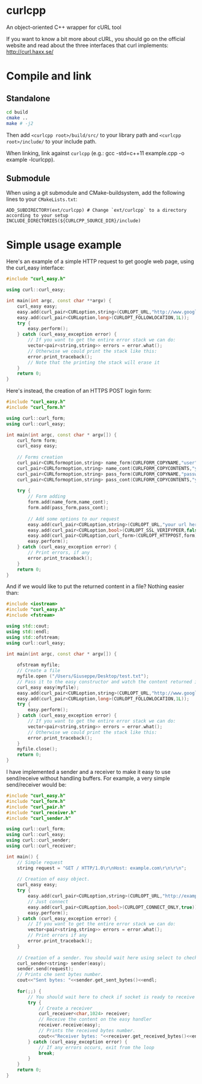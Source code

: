 curlcpp
=======

An object-oriented C++ wrapper for cURL tool

If you want to know a bit more about cURL, you should go on the official website and read about the three interfaces that curl implements: http://curl.haxx.se/

Compile and link
================

Standalone
----------

```bash
cd build
cmake ..
make # -j2
```

Then add `<curlcpp root>/build/src/` to your library path and `<curlcpp root>/include/` to your include path.

When linking, link against `curlcpp` (e.g.: gcc -std=c++11 example.cpp -o example -lcurlcpp).

Submodule
---------

When using a git submodule and CMake-buildsystem, add the following lines to your `CMakeLists.txt`:

```
ADD_SUBDIRECTORY(ext/curlcpp) # Change `ext/curlcpp` to a directory according to your setup
INCLUDE_DIRECTORIES(${CURLCPP_SOURCE_DIR}/include)
```

Simple usage example
====================

Here's an example of a simple HTTP request to get google web page, using the curl_easy interface:

`````c++
#include "curl_easy.h"

using curl::curl_easy;

int main(int argc, const char **argv) {
    curl_easy easy;
    easy.add(curl_pair<CURLoption,string>(CURLOPT_URL,"http://www.google.it") );
    easy.add(curl_pair<CURLoption,long>(CURLOPT_FOLLOWLOCATION,1L));
    try {
        easy.perform();
    } catch (curl_easy_exception error) {
        // If you want to get the entire error stack we can do:
        vector<pair<string,string>> errors = error.what();
        // Otherwise we could print the stack like this:
        error.print_traceback();
        // Note that the printing the stack will erase it
    }
    return 0;
}
`````

Here's instead, the creation of an HTTPS POST login form:

`````c++
#include "curl_easy.h"
#include "curl_form.h"

using curl::curl_form;
using curl::curl_easy;

int main(int argc, const char * argv[]) {
    curl_form form;
    curl_easy easy;
    
    // Forms creation
    curl_pair<CURLformoption,string> name_form(CURLFORM_COPYNAME,"user");
    curl_pair<CURLformoption,string> name_cont(CURLFORM_COPYCONTENTS,"you username here");
    curl_pair<CURLformoption,string> pass_form(CURLFORM_COPYNAME,"passw");
    curl_pair<CURLformoption,string> pass_cont(CURLFORM_COPYCONTENTS,"your password here");
    
    try {
    	// Form adding
        form.add(name_form,name_cont);
        form.add(pass_form,pass_cont);
        
        // Add some options to our request
        easy.add(curl_pair<CURLoption,string>(CURLOPT_URL,"your url here"));
        easy.add(curl_pair<CURLoption,bool>(CURLOPT_SSL_VERIFYPEER,false));
        easy.add(curl_pair<CURLoption,curl_form>(CURLOPT_HTTPPOST,form));
        easy.perform();
    } catch (curl_easy_exception error) {
    	// Print errors, if any
        error.print_traceback();
    }
    return 0;
}
`````

And if we would like to put the returned content in a file? Nothing easier than:

`````c++
#include <iostream>
#include "curl_easy.h"
#include <fstream>

using std::cout;
using std::endl;
using std::ofstream;
using curl::curl_easy;

int main(int argc, const char * argv[]) {
    
    ofstream myfile;
    // Create a file
    myfile.open ("/Users/Giuseppe/Desktop/test.txt");
    // Pass it to the easy constructor and watch the content returned in that file!
    curl_easy easy(myfile);
    easy.add(curl_pair<CURLoption,string>(CURLOPT_URL,"http://www.google.it") );
    easy.add(curl_pair<CURLoption,long>(CURLOPT_FOLLOWLOCATION,1L));
    try {
        easy.perform();
    } catch (curl_easy_exception error) {
        // If you want to get the entire error stack we can do:
        vector<pair<string,string>> errors = error.what();
        // Otherwise we could print the stack like this:
        error.print_traceback();
    }
    myfile.close();
    return 0;
}
`````

I have implemented a sender and a receiver to make it easy to use send/receive without handling
buffers. For example, a very simple send/receiver would be:

`````c++
#include "curl_easy.h"
#include "curl_form.h"
#include "curl_pair.h"
#include "curl_receiver.h"
#include "curl_sender.h"

using curl::curl_form;
using curl::curl_easy;
using curl::curl_sender;
using curl::curl_receiver;

int main() {
    // Simple request
    string request = "GET / HTTP/1.0\r\nHost: example.com\r\n\r\n";
    
    // Creation of easy object.
    curl_easy easy;
    try {
        easy.add(curl_pair<CURLoption,string>(CURLOPT_URL,"http://example.com"));
        // Just connect
        easy.add(curl_pair<CURLoption,bool>(CURLOPT_CONNECT_ONLY,true));
        easy.perform();
    } catch (curl_easy_exception error) {
        // If you want to get the entire error stack we can do:
        vector<pair<string,string>> errors = error.what();
        // Print errors if any
        error.print_traceback();
    }
    
    // Creation of a sender. You should wait here using select to check if socket is ready to send.
    curl_sender<string> sender(easy);
    sender.send(request);
    // Prints che sent bytes number.
    cout<<"Sent bytes: "<<sender.get_sent_bytes()<<endl;
    
    for(;;) {
        // You should wait here to check if socket is ready to receive
        try {
            // Create a receiver
            curl_receiver<char,1024> receiver;
            // Receive the content on the easy handler
            receiver.receive(easy);
            // Prints the received bytes number.
            cout<<"Receiver bytes: "<<receiver.get_received_bytes()<<endl;
        } catch (curl_easy_exception error) {
            // If any errors occurs, exit from the loop
            break;
        }
    }
    return 0;
}
`````
